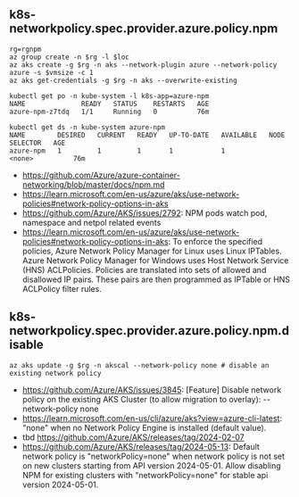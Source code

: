 ## k8s-networkpolicy.spec.provider.azure.policy.npm

```
rg=rgnpm
az group create -n $rg -l $loc
az aks create -g $rg -n aks --network-plugin azure --network-policy azure -s $vmsize -c 1
az aks get-credentials -g $rg -n aks --overwrite-existing
```

```
kubectl get po -n kube-system -l k8s-app=azure-npm
NAME              READY   STATUS    RESTARTS   AGE
azure-npm-z7tdq   1/1     Running   0          76m

kubectl get ds -n kube-system azure-npm
NAME        DESIRED   CURRENT   READY   UP-TO-DATE   AVAILABLE   NODE SELECTOR   AGE
azure-npm   1         1         1       1            1           <none>          76m
```

- https://github.com/Azure/azure-container-networking/blob/master/docs/npm.md
- https://learn.microsoft.com/en-us/azure/aks/use-network-policies#network-policy-options-in-aks
- https://github.com/Azure/AKS/issues/2792: NPM pods watch pod, namespace and netpol related events
- https://learn.microsoft.com/en-us/azure/aks/use-network-policies#network-policy-options-in-aks: To enforce the specified policies, Azure Network Policy Manager for Linux uses Linux IPTables. Azure Network Policy Manager for Windows uses Host Network Service (HNS) ACLPolicies. Policies are translated into sets of allowed and disallowed IP pairs. These pairs are then programmed as IPTable or HNS ACLPolicy filter rules.
  
## k8s-networkpolicy.spec.provider.azure.policy.npm.disable

```
az aks update -g $rg -n akscal --network-policy none # disable an existing network policy
```

- https://github.com/Azure/AKS/issues/3845: [Feature] Disable network policy on the existing AKS Cluster (to allow migration to overlay): --network-policy none
- https://learn.microsoft.com/en-us/cli/azure/aks?view=azure-cli-latest: "none" when no Network Policy Engine is installed (default value).
- tbd https://github.com/Azure/AKS/releases/tag/2024-02-07
- https://github.com/Azure/AKS/releases/tag/2024-05-13: Default network policy is "networkPolicy=none" when network policy is not set on new clusters starting from API version 2024-05-01. Allow disabling NPM for existing clusters with "networkPolicy=none" for stable api version 2024-05-01.

